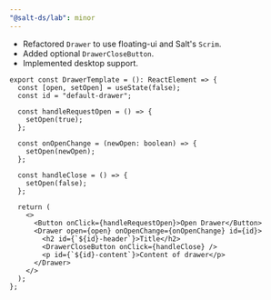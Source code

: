 ```yaml
---
"@salt-ds/lab": minor
---
```


- Refactored `Drawer` to use floating-ui and Salt's `Scrim`.
- Added optional `DrawerCloseButton`.
- Implemented desktop support.

```tsx
export const DrawerTemplate = (): ReactElement => {
  const [open, setOpen] = useState(false);
  const id = "default-drawer";

  const handleRequestOpen = () => {
    setOpen(true);
  };

  const onOpenChange = (newOpen: boolean) => {
    setOpen(newOpen);
  };

  const handleClose = () => {
    setOpen(false);
  };

  return (
    <>
      <Button onClick={handleRequestOpen}>Open Drawer</Button>
      <Drawer open={open} onOpenChange={onOpenChange} id={id}>
        <h2 id={`${id}-header`}>Title</h2>
        <DrawerCloseButton onClick={handleClose} />
        <p id={`${id}-content`}>Content of drawer</p>
      </Drawer>
    </>
  );
};
```

